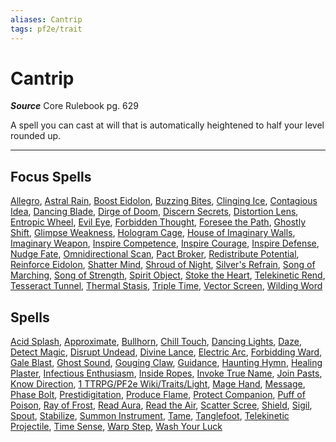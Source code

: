 ```yaml
---
aliases: Cantrip
tags: pf2e/trait
---
```


# Cantrip

___Source___ Core Rulebook pg. 629

A spell you can cast at will that is automatically heightened to half your level rounded up.

---

## Focus Spells

[Allegro](Allegro.md), [Astral Rain](Astral%20Rain.md), [Boost Eidolon](Boost%20Eidolon.md), [Buzzing Bites](Buzzing%20Bites.md), [Clinging Ice](Clinging%20Ice.md), [Contagious Idea](Contagious%20Idea.md), [Dancing Blade](Dancing%20Blade.md), [Dirge of Doom](Dirge%20of%20Doom.md), [Discern Secrets](Discern%20Secrets.md), [Distortion Lens](Distortion%20Lens.md), [Entropic Wheel](Entropic%20Wheel.md), [Evil Eye](Evil%20Eye.md), [Forbidden Thought](Forbidden%20Thought.md), [Foresee the Path](Foresee%20the%20Path.md), [Ghostly Shift](Ghostly%20Shift.md), [Glimpse Weakness](Glimpse%20Weakness.md), [Hologram Cage](Hologram%20Cage.md), [House of Imaginary Walls](House%20of%20Imaginary%20Walls.md), [Imaginary Weapon](Imaginary%20Weapon.md), [Inspire Competence](Inspire%20Competence.md), [Inspire Courage](Inspire%20Courage.md), [Inspire Defense](Inspire%20Defense.md), [Nudge Fate](Nudge%20Fate.md), [Omnidirectional Scan](Omnidirectional%20Scan.md), [Pact Broker](Pact%20Broker.md), [Redistribute Potential](Redistribute%20Potential.md), [Reinforce Eidolon](Reinforce%20Eidolon.md), [Shatter Mind](Shatter%20Mind.md), [Shroud of Night](Shroud%20of%20Night.md), [Silver's Refrain](Silver's%20Refrain.md), [Song of Marching](Song%20of%20Marching.md), [Song of Strength](Song%20of%20Strength.md), [Spirit Object](Spirit%20Object.md), [Stoke the Heart](Stoke%20the%20Heart.md), [Telekinetic Rend](Telekinetic%20Rend.md), [Tesseract Tunnel](Tesseract%20Tunnel.md), [Thermal Stasis](Thermal%20Stasis.md), [Triple Time](Triple%20Time.md), [Vector Screen](Vector%20Screen.md), [Wilding Word](Wilding%20Word.md)

## Spells

[Acid Splash](Acid%20Splash.md), [Approximate](Approximate.md), [Bullhorn](Bullhorn.md), [Chill Touch](Chill%20Touch.md), [Dancing Lights](Dancing%20Lights.md), [Daze](Daze.md), [Detect Magic](Detect%20Magic.md), [Disrupt Undead](Disrupt%20Undead.md), [Divine Lance](Divine%20Lance.md), [Electric Arc](Electric%20Arc.md), [Forbidding Ward](Forbidding%20Ward.md), [Gale Blast](Gale%20Blast.md), [Ghost Sound](Ghost%20Sound.md), [Gouging Claw](Gouging%20Claw.md), [Guidance](Guidance.md), [Haunting Hymn](Haunting%20Hymn.md), [Healing Plaster](Healing-Plaster.md), [Infectious Enthusiasm](Infectious%20Enthusiasm.md), [Inside Ropes](Inside%20Ropes.md), [Invoke True Name](Invoke%20True%20Name.md), [Join Pasts](Join%20Pasts.md), [Know Direction](Know%20Direction.md), [1 TTRPG/PF2e Wiki/Traits/Light](1%20TTRPG/PF2e%20Wiki/Traits/Light), [Mage Hand](Mage%20Hand.md), [Message](Message.md), [Phase Bolt](Phase%20Bolt.md), [Prestidigitation](Prestidigitation.md), [Produce Flame](Produce%20Flame.md), [Protect Companion](Protect%20Companion.md), [Puff of Poison](Puff%20of%20Poison.md), [Ray of Frost](Ray%20of%20Frost.md), [Read Aura](Read%20Aura.md), [Read the Air](Read%20the%20Air.md), [Scatter Scree](Scatter%20Scree.md), [Shield](Shield.md), [Sigil](Sigil.md), [Spout](Spout.md), [Stabilize](Stabilize.md), [Summon Instrument](Summon%20Instrument.md), [Tame](Tame.md), [Tanglefoot](Tanglefoot.md), [Telekinetic Projectile](Telekinetic%20Projectile.md), [Time Sense](Time%20Sense.md), [Warp Step](Warp%20Step.md), [Wash Your Luck](Wash%20Your%20Luck.md)
